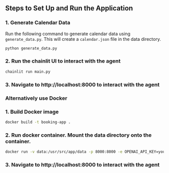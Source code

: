 ## Steps to Set Up and Run the Application

### 1. Generate Calendar Data
Run the following command to generate calendar data using `generate_data.py`. This will create a `calendar.json` file in the data directory.

```bash
python generate_data.py
```

### 2. Run the chainlit UI to interact with the agent

```bash
chainlit run main.py
```

### 3. Navigate to http://localhost:8000 to interact with the agent

### Alternatively use Docker

### 1. Build Docker image

```bash
docker build -t booking-app .
```

### 2. Run docker container. Mount the data directory onto the container.

```bash
docker run -v data:/usr/src/app/data -p 8000:8000 -e OPENAI_API_KEY=your_openai_key booking-app
```

### 3. Navigate to http://localhost:8000 to interact with the agent




